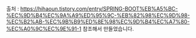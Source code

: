 출처 : https://hihaoun.tistory.com/entry/SPRING-BOOT%EB%A5%BC-%EC%9D%B4%EC%9A%A9%ED%95%9C-%EB%82%98%EC%9D%98-%EC%B2%AB-%EC%9B%B9%ED%8E%98%EC%9D%B4%EC%A7%80-%EC%A0%9C%EC%9E%91-1 
참조해서 만들었습니다.
